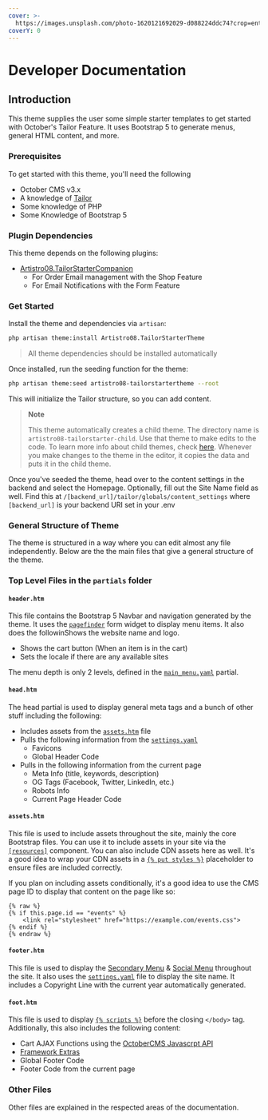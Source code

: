 ```yaml
---
cover: >-
  https://images.unsplash.com/photo-1620121692029-d088224ddc74?crop=entropy&cs=tinysrgb&fm=jpg&ixid=MnwxOTcwMjR8MHwxfHNlYXJjaHw0fHxibHVlJTIwM2QlMjByZW5kZXJ8ZW58MHx8fHwxNjc2MzUwNzc4&ixlib=rb-4.0.3&q=80
coverY: 0
---
```


# Developer Documentation

## Introduction

This theme supplies the user some simple starter templates to get started with October's Tailor Feature. It uses Bootstrap 5 to generate menus, general HTML content, and more.

### Prerequisites&#x20;

To get started with this theme, you'll need the following

* October CMS v3.x
* A knowledge of [Tailor](https://docs.octobercms.com/3.x/tailor/introduction.html)
* Some knowledge of PHP
* Some Knowledge of Bootstrap 5

### **Plugin Dependencies**

This theme depends on the following plugins:

* [Artistro08.TailorStarterCompanion](https://octobercms.com/plugin/artistro08-tailorstartercompanion)
  * For Order Email management with the Shop Feature
  * For Email Notifications with the Form Feature

### Get Started

Install the theme and dependencies via `artisan`:

```bash
php artisan theme:install Artistro08.TailorStarterTheme
```

> All theme dependencies should be installed automatically

Once installed, run the seeding function for the theme:

```bash
php artisan theme:seed artistro08-tailorstartertheme --root
```

This will initialize the Tailor structure, so you can add content.

> **Note**
>
> This theme automatically creates a child theme. The directory name is `artistro08-tailorstarter-child`. Use that theme to make edits to the code. To learn more info about child themes, check [here](https://docs.octobercms.com/3.x/cms/themes/child-themes.html). Whenever you make changes to the theme in the editor, it copies the data and puts it in the child theme.

Once you've seeded the theme, head over to the content settings in the backend and select the Homepage. Optionally, fill out the Site Name field as well. Find this at `/[backend_url]/tailor/globals/content_settings` where `[backend_url]` is your backend URI set in your .env

### General Structure of Theme

The theme is structured in a way where you can edit almost any file independently. Below are the the main files that give a general structure of the theme.&#x20;

### Top Level Files in the `partials` folder

#### `header.htm`

This file contains the Bootstrap 5 Navbar and navigation generated by the theme. It uses the [`pagefinder`](https://docs.octobercms.com/3.x/element/form/widget-pagefinder.html) form widget to display menu items. It also does the followinShows the website name and logo.&#x20;

* Shows the cart button (When an item is in the cart)
* Sets the locale if there are any available sites

The menu depth is only 2 levels, defined in the [`main_menu.yaml`](https://github.com/artistro08/tailor-starter/blob/main/seeds/blueprints/content/menu/main\_menu.yaml) partial.



#### `head.htm`

The head partial is used to display general meta tags and a bunch of other stuff including the following:

* Includes assets from the [`assets.htm`](https://github.com/artistro08/tailor-starter/blob/main/partials/assets.htm) file
* Pulls the following information from the [`settings.yaml`](https://github.com/artistro08/tailor-starter/blob/main/seeds/blueprints/content/settings/settings.yaml)&#x20;
  * Favicons
  * Global Header Code
* Pulls in the following information from the current page
  * Meta Info (title, keywords, description)
  * OG Tags (Facebook, Twitter, LinkedIn, etc.)
  * Robots Info
  * Current Page Header Code



#### `assets.htm`

This file is used to include assets throughout the site, mainly the core Bootstrap files. You can use it to include assets in your site via the [`[resources]`](https://docs.octobercms.com/3.x/cms/components/resources.html) component. You can also include CDN assets here as well. It's a good idea to wrap your CDN assets in a [`{% put styles %}`](https://docs.octobercms.com/3.x/markup/tag/placeholder.html#styles) placeholder to ensure files are included correctly.&#x20;

If you plan on including assets conditionally, it's a good idea to use the CMS page ID to display that content on the page like so:

```twig
{% raw %}
{% if this.page.id == "events" %}
    <link rel="stylesheet" href="https://example.com/events.css">
{% endif %}
{% endraw %}
```



#### `footer.htm`

This file is used to display the [Secondary Menu](broken-reference) & [Social Menu](developer/menus/social-menu.md) throughout the site. It also uses the [`settings.yaml`](https://github.com/artistro08/tailor-starter/blob/main/seeds/blueprints/content/settings/settings.yaml)  file to display the site name. It includes a Copyright Line with the current year automatically generated.&#x20;



#### `foot.htm`

This file is used to display [`{% scripts %}`](https://docs.octobercms.com/3.x/markup/tag/placeholder.html#scripts) before the closing `</body>` tag. Additionally, this also includes the following content:

* Cart AJAX Functions using the [OctoberCMS Javascrpt API](https://docs.octobercms.com/3.x/cms/ajax/javascript-api.html)
* [Framework Extras](https://docs.octobercms.com/3.x/cms/ajax/introduction.html#extra-features)
* Global Footer Code
* Footer Code from the current page

### Other Files

Other files are explained in the respected areas of the documentation.&#x20;
